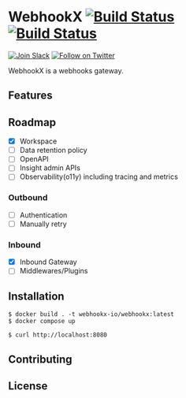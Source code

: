 # WebhookX [![Build Status](https://github.com/webhookx-io/webhookx/actions/workflows/test.yml/badge.svg)](https://github.com/webhookx-io/webhookx/actions/workflows/test.yml) [![Build Status](https://github.com/webhookx-io/webhookx/actions/workflows/lint.yml/badge.svg)](https://github.com/webhookx-io/webhookx/actions/workflows/lint.yml)

[![Join Slack](https://img.shields.io/badge/Slack-4285F4?logo=slack&logoColor=white)](https://join.slack.com/t/webhookx/shared_invite/zt-2o4b6hv45-mWm6_WUcQP9qEf1nOxhrrg)
[![Follow on Twitter](https://img.shields.io/badge/twitter-1DA1F2?logo=twitter&logoColor=white)](https://twitter.com/webhookx)

WebhookX is a webhooks gateway.

## Features


## Roadmap

- [x] Workspace 
- [ ] Data retention policy
- [ ] OpenAPI
- [ ] Insight admin APIs
- [ ] Observability(o11y) including tracing and metrics

### Outbound

- [ ] Authentication
- [ ] Manually retry

### Inbound

- [x] Inbound Gateway
- [ ] Middlewares/Plugins

## Installation

```shell
$ docker build . -t webhookx-io/webhookx:latest
$ docker compose up
```

```shell
$ curl http://localhost:8080
```

## Contributing

## License
